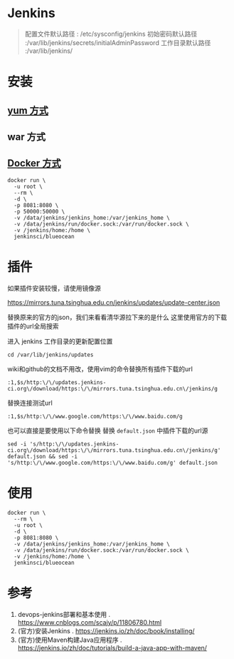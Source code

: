 # Jenkins

> 配置文件默认路径 : /etc/sysconfig/jenkins 
> 初始密码默认路径 :/var/lib/jenkins/secrets/initialAdminPassword
> 工作目录默认路径 :/var/lib/jenkins/

# 安装

## [yum 方式](./install_jenkins.sh)

## war 方式

## [Docker 方式](./install_jenkins_docker.sh)

```
docker run \
  -u root \
  --rm \
  -d \
  -p 8081:8080 \
  -p 50000:50000 \
  -v /data/jenkins/jenkins_home:/var/jenkins_home \
  -v /data/jenkins/run/docker.sock:/var/run/docker.sock \
  -v /jenkins/home:/home \
  jenkinsci/blueocean
```
# 插件
如果插件安装较慢，请使用镜像源

https://mirrors.tuna.tsinghua.edu.cn/jenkins/updates/update-center.json

替换原来的官方的json，我们来看看清华源拉下来的是什么 这里使用官方的下载插件的url全局搜索

进入 jenkins 工作目录的更新配置位置

```
cd /var/lib/jenkins/updates  
```

wiki和github的文档不用改，使用vim的命令替换所有插件下载的url
```
:1,$s/http:\/\/updates.jenkins-ci.org\/download/https:\/\/mirrors.tuna.tsinghua.edu.cn\/jenkins/g
```
替换连接测试url
```
:1,$s/http:\/\/www.google.com/https:\/\/www.baidu.com/g
```

也可以直接是要使用以下命令替换
替换 `default.json` 中插件下载的url源
```
sed -i 's/http:\/\/updates.jenkins-ci.org\/download/https:\/\/mirrors.tuna.tsinghua.edu.cn\/jenkins/g' default.json && sed -i 's/http:\/\/www.google.com/https:\/\/www.baidu.com/g' default.json
```


# 使用

```
docker run \
  --rm \
  -u root \
  -d \
  -p 8081:8080 \
  -v /data/jenkins/jenkins_home:/var/jenkins_home \
  -v /data/jenkins/run/docker.sock:/var/run/docker.sock \
  -v /jenkins/home:/home \
  jenkinsci/blueocean
```



# 参考
1. devops-jenkins部署和基本使用 . https://www.cnblogs.com/scajy/p/11806780.html
1. (官方)安装Jenkins . https://jenkins.io/zh/doc/book/installing/
2. (官方)使用Maven构建Java应用程序 . https://jenkins.io/zh/doc/tutorials/build-a-java-app-with-maven/